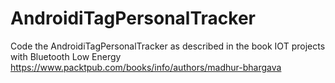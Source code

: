 # AndroidiTagPersonalTracker
Code the AndroidiTagPersonalTracker as described in the book IOT projects with Bluetooth Low Energy https://www.packtpub.com/books/info/authors/madhur-bhargava
